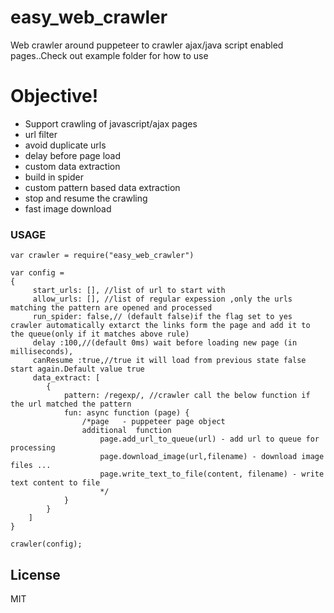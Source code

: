 # easy_web_crawler

Web crawler around puppeteer to crawler ajax/java script enabled pages..Check out example folder for how to use

# Objective!

  - Support crawling of javascript/ajax pages
  - url filter
  - avoid duplicate urls
  - delay before page load
  - custom data extraction
  - build in spider
  - custom pattern based data extraction
  - stop and resume the crawling
  - fast image download

### USAGE

```
var crawler = require("easy_web_crawler")

var config =
{
     start_urls: [], //list of url to start with
     allow_urls: [], //list of regular expession ,only the urls matching the pattern are opened and processed
     run_spider: false,// (default false)if the flag set to yes crawler automatically extarct the links form the page and add it to the queue(only if it matches above rule)
     delay :100,//(default 0ms) wait before loading new page (in milliseconds),
     canResume :true,//true it will load from previous state false start again.Default value true
     data_extract: [
        {
            pattern: /regexp/, //crawler call the below function if the url matched the pattern 
            fun: async function (page) {
                /*page   - puppeteer page object 
                additional  function
                    page.add_url_to_queue(url) - add url to queue for processing
                    page.download_image(url,filename) - download image files ...
                    page.write_text_to_file(content, filename) - write text content to file
                    */
            }
        }
    ]
}

crawler(config);

```
License
----

MIT

